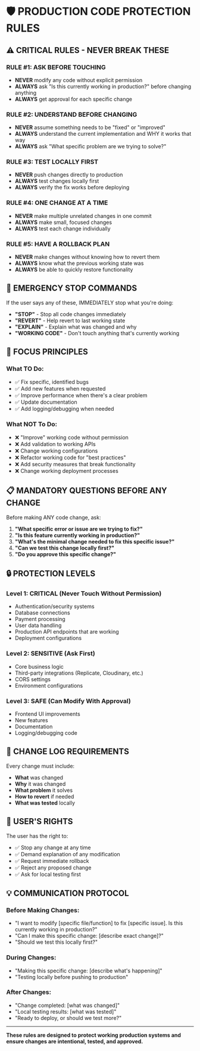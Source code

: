 # 🛡️ PRODUCTION CODE PROTECTION RULES

## ⚠️ CRITICAL RULES - NEVER BREAK THESE

### **RULE #1: ASK BEFORE TOUCHING**
- **NEVER** modify any code without explicit permission
- **ALWAYS** ask "Is this currently working in production?" before changing anything
- **ALWAYS** get approval for each specific change

### **RULE #2: UNDERSTAND BEFORE CHANGING**
- **NEVER** assume something needs to be "fixed" or "improved"
- **ALWAYS** understand the current implementation and WHY it works that way
- **ALWAYS** ask "What specific problem are we trying to solve?"

### **RULE #3: TEST LOCALLY FIRST**
- **NEVER** push changes directly to production
- **ALWAYS** test changes locally first
- **ALWAYS** verify the fix works before deploying

### **RULE #4: ONE CHANGE AT A TIME**
- **NEVER** make multiple unrelated changes in one commit
- **ALWAYS** make small, focused changes
- **ALWAYS** test each change individually

### **RULE #5: HAVE A ROLLBACK PLAN**
- **NEVER** make changes without knowing how to revert them
- **ALWAYS** know what the previous working state was
- **ALWAYS** be able to quickly restore functionality

## 🚨 EMERGENCY STOP COMMANDS

If the user says any of these, IMMEDIATELY stop what you're doing:

- **"STOP"** - Stop all code changes immediately
- **"REVERT"** - Help revert to last working state
- **"EXPLAIN"** - Explain what was changed and why
- **"WORKING CODE"** - Don't touch anything that's currently working

## 🎯 FOCUS PRINCIPLES

### **What TO Do:**
- ✅ Fix specific, identified bugs
- ✅ Add new features when requested
- ✅ Improve performance when there's a clear problem
- ✅ Update documentation
- ✅ Add logging/debugging when needed

### **What NOT To Do:**
- ❌ "Improve" working code without permission
- ❌ Add validation to working APIs
- ❌ Change working configurations
- ❌ Refactor working code for "best practices"
- ❌ Add security measures that break functionality
- ❌ Change working deployment processes

## 📋 MANDATORY QUESTIONS BEFORE ANY CHANGE

Before making ANY code change, ask:

1. **"What specific error or issue are we trying to fix?"**
2. **"Is this feature currently working in production?"**
3. **"What's the minimal change needed to fix this specific issue?"**
4. **"Can we test this change locally first?"**
5. **"Do you approve this specific change?"**

## 🔒 PROTECTION LEVELS

### **Level 1: CRITICAL (Never Touch Without Permission)**
- Authentication/security systems
- Database connections
- Payment processing
- User data handling
- Production API endpoints that are working
- Deployment configurations

### **Level 2: SENSITIVE (Ask First)**
- Core business logic
- Third-party integrations (Replicate, Cloudinary, etc.)
- CORS settings
- Environment configurations

### **Level 3: SAFE (Can Modify With Approval)**
- Frontend UI improvements
- New features
- Documentation
- Logging/debugging code

## 📝 CHANGE LOG REQUIREMENTS

Every change must include:
- **What** was changed
- **Why** it was changed
- **What problem** it solves
- **How to revert** if needed
- **What was tested** locally

## 🤝 USER'S RIGHTS

The user has the right to:
- ✅ Stop any change at any time
- ✅ Demand explanation of any modification
- ✅ Request immediate rollback
- ✅ Reject any proposed change
- ✅ Ask for local testing first

## 💡 COMMUNICATION PROTOCOL

### **Before Making Changes:**
- "I want to modify [specific file/function] to fix [specific issue]. Is this currently working in production?"
- "Can I make this specific change: [describe exact change]?"
- "Should we test this locally first?"

### **During Changes:**
- "Making this specific change: [describe what's happening]"
- "Testing locally before pushing to production"

### **After Changes:**
- "Change completed: [what was changed]"
- "Local testing results: [what was tested]"
- "Ready to deploy, or should we test more?"

---

**These rules are designed to protect working production systems and ensure changes are intentional, tested, and approved.**

